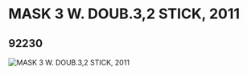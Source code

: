 # MASK 3 W. DOUB.3,2 STICK, 2011
## 92230
![MASK 3 W. DOUB.3,2 STICK, 2011](https://lc-www-live-s.legocdn.com/media/bricks/5/2/4626510.jpg)